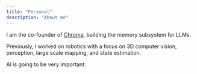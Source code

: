 ```yaml
---
title: "Personal"
description: "About me"
---
```


I am the co-founder of [Chroma](https://www.trychroma.com/), building the memory subsystem for LLMs.

Previously, I worked on robotics with a focus on 3D computer vision, perception, large scale mapping, and state estimation.

AI is going to be very important. 